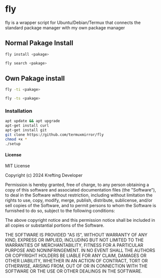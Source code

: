 # fly

fly is a wrapper script for Ubuntu/Debian/Termux that connects the standard package manager with my own package manager

## Normal Pakage Install

```bash
fly install <pakage>
```

```bash
fly search <pakage>
```

## Own Pakage install

```bash
fly -ti <pakage>
```

```bash
fly -ts <pakage>
```

### Installation

```bash
apt update && apt upgrade
apt-get install curl
apt-get install git
git clone https://github.com/termuxmirror/fly
chmod +x *
./setup
```

#### License

MIT License

Copyright (c) 2024 Krefting Developer

Permission is hereby granted, free of charge, to any person obtaining a copy
of this software and associated documentation files (the "Software"), to deal
in the Software without restriction, including without limitation the rights
to use, copy, modify, merge, publish, distribute, sublicense, and/or sell
copies of the Software, and to permit persons to whom the Software is
furnished to do so, subject to the following conditions:

The above copyright notice and this permission notice shall be included in all
copies or substantial portions of the Software.

THE SOFTWARE IS PROVIDED "AS IS", WITHOUT WARRANTY OF ANY KIND, EXPRESS OR
IMPLIED, INCLUDING BUT NOT LIMITED TO THE WARRANTIES OF MERCHANTABILITY,
FITNESS FOR A PARTICULAR PURPOSE AND NONINFRINGEMENT. IN NO EVENT SHALL THE
AUTHORS OR COPYRIGHT HOLDERS BE LIABLE FOR ANY CLAIM, DAMAGES OR OTHER
LIABILITY, WHETHER IN AN ACTION OF CONTRACT, TORT OR OTHERWISE, ARISING FROM,
OUT OF OR IN CONNECTION WITH THE SOFTWARE OR THE USE OR OTHER DEALINGS IN THE
SOFTWARE.